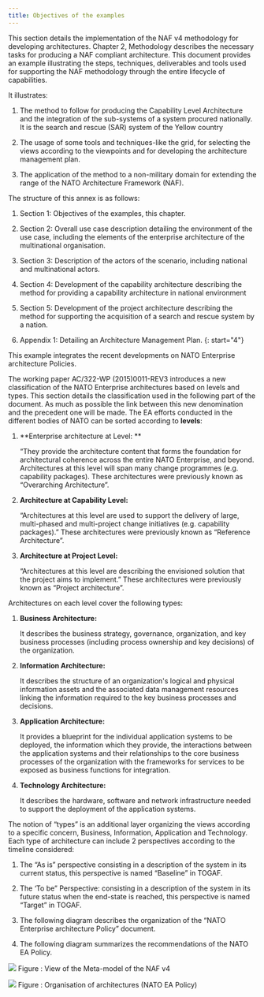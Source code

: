 ```yaml
---
title: Objectives of the examples
---
```


This section details the implementation of the NAF v4 methodology for
developing architectures. Chapter 2, Methodology describes the necessary
tasks for producing a NAF compliant architecture. This document provides
an example illustrating the steps, techniques, deliverables and tools
used for supporting the NAF methodology through the entire lifecycle of
capabilities.

It illustrates:

1.  The method to follow for producing the Capability Level Architecture
    and the integration of the sub-systems of a system
    procured nationally. It is the search and rescue (SAR) system of the
    Yellow country

2.  The usage of some tools and techniques-like the grid, for selecting
    the views according to the viewpoints and for developing the
    architecture management plan.

3.  The application of the method to a non-military domain for extending
    the range of the NATO Architecture Framework (NAF).

The structure of this annex is as follows:

1.  Section 1: Objectives of the examples, this chapter.

2.  Section 2: Overall use case description detailing the environment of
    the use case, including the elements of the enterprise architecture
    of the multinational organisation.

3.  Section 3: Description of the actors of the scenario, including
    national and multinational actors.

4.  Section 4: Development of the capability architecture describing the
    method for providing a capability architecture in national
    environment

5.  Section 5: Development of the project architecture describing the
    method for supporting the acquisition of a search and rescue system
    by a nation.

6.  Appendix 1: Detailing an Architecture Management Plan.
{: start="4"}

This example integrates the recent developments on NATO Enterprise
architecture Policies.

The working paper AC/322-WP (2015)0011-REV3 introduces a new
classification of the NATO Enterprise architectures based on levels and
types. This section details the classification used in the following
part of the document. As much as possible the link between this new
denomination and the precedent one will be made. The EA efforts
conducted in the different bodies of NATO can be sorted according to
**levels**:

1.  **Enterprise architecture at Level: **

    “They provide the architecture content that forms the foundation for
    architectural coherence across the entire NATO Enterprise, and beyond.
    Architectures at this level will span many change programmes (e.g.
    capability packages). These architectures were previously known as
    “Overarching Architecture”.

2.  **Architecture at Capability Level:**

    “Architectures at this level are used to support the delivery of
    large, multi-phased and multi-project change initiatives (e.g.
    capability packages).” These architectures were previously known as
    “Reference Architecture”.

3.  **Architecture at Project Level:**

    “Architectures at this level are describing the envisioned solution
    that the project aims to implement.” These architectures were
    previously known as “Project architecture”.

Architectures on each level cover the following types:

1.  **Business Architecture:**

    It describes the business strategy, governance, organization, and key
    business processes (including process ownership and key decisions) of
    the organization.

2.  **Information Architecture:**

    It describes the structure of an organization's logical and physical
    information assets and the associated data management resources
    linking the information required to the key business processes and
    decisions.

3.  **Application Architecture:**

    It provides a blueprint for the individual application systems to be
    deployed, the information which they provide, the interactions between
    the application systems and their relationships to the core business
    processes of the organization with the frameworks for services to be
    exposed as business functions for integration.

4.  **Technology Architecture:**

    It describes the hardware, software and network infrastructure needed
    to support the deployment of the application systems.

The notion of “types” is an additional layer organizing the views
according to a specific concern, Business, Information, Application and
Technology. Each type of architecture can include 2 perspectives
according to the timeline considered:

1.  The “As is” perspective consisting in a description of the system in
    its current status, this perspective is named “Baseline” in TOGAF.

2.  The ‘To be” Perspective: consisting in a description of the system
    in its future status when the end-state is reached, this perspective
    is named “Target” in TOGAF.

3.  The following diagram describes the organization of the “NATO
    Enterprise architecture Policy” document.

4.  The following diagram summarizes the recommendations of the NATO
    EA Policy.

![](media/image2.png) Figure : View of the Meta-model of the NAF v4

![](media/image3.png) Figure : Organisation of architectures (NATO EA Policy)
